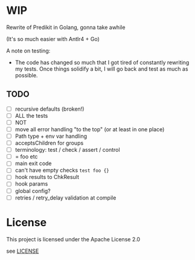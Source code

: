 # WIP

Rewrite of Predikit in Golang, gonna take awhile

(It's so much easier with Antlr4 + Go)

A note on testing:
- The code has changed so much that I got tired of constantly rewriting my tests. Once things solidify a bit, I will go back and test as much as possible.

## TODO

- [ ] recursive defaults (broken!)
- [ ] ALL the tests
- [ ] NOT
- [ ] move all error handling "to the top" (or at least in one place)
- [ ] Path type + env var handling
- [ ] acceptsChildren for groups
- [ ] terminology: test / check / assert / control
- [ ] = foo etc
- [ ] main exit code
- [ ] can't have empty checks `test foo {}`
- [ ] hook results to ChkResult
- [ ] hook params
- [ ] global config?
- [ ] retries / retry_delay validation at compile

# License

This project is licensed under the Apache License 2.0

see [LICENSE](LICENSE)
